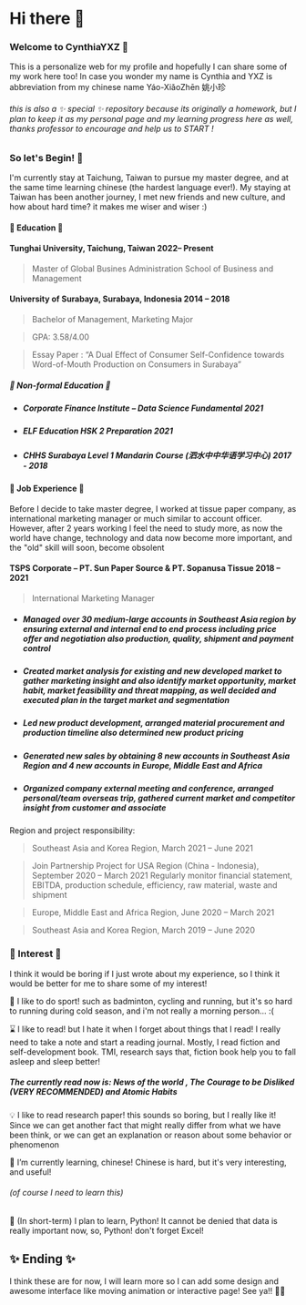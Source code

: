 # Hi there 👋

### Welcome to CynthiaYXZ 👻

This is a personalize web for my profile and hopefully I can share some of my work here too!
In case you wonder my name is Cynthia and YXZ is abbreviation from my chinese name Yáo-XiǎoZhēn 姚小珍 
###### this is also a ✨ _special_ ✨ repository because its originally a homework, but I plan to keep it as my personal page and my learning progress here as well, thanks professor to encourage and help us to START !


### So let's Begin! 🚀
I'm currently stay at Taichung, Taiwan to pursue my master degree, and at the same time learning chinese (the hardest language ever!). My staying at Taiwan has been another journey, I met new friends and new culture, and how about hard time? it makes me wiser and wiser :)
#### 🏫 Education 🏫
#### Tunghai University, Taichung, Taiwan	                2022– Present
> Master of Global Busines Administration School of Business and Management

#### University of Surabaya, Surabaya, Indonesia 	                2014 – 2018
> Bachelor of Management, Marketing Major

> GPA: 3.58/4.00

> Essay Paper	: “A Dual Effect of Consumer Self-Confidence towards Word-of-Mouth Production on Consumers in Surabaya”

##### 🏡 Non-formal Education 🏡
- ##### Corporate Finance Institute – Data Science Fundamental 	2021
- ##### ELF Education HSK 2 Preparation 	2021
- ##### CHHS Surabaya Level 1 Mandarin Course (泗水中中华语学习中心)	2017 - 2018

#### 🏢 Job Experience 🏢
Before I decide to take master degree, I worked at tissue paper company, as international marketing manager or much similar to account officer. However, after 2 years working I feel the need to study more, as now the world have change, technology and data now become more important, and the "old" skill will soon, become obsolent

#### TSPS Corporate – PT. Sun Paper Source & PT. Sopanusa Tissue	2018 – 2021
> International Marketing Manager 
- ##### Managed over 30 medium-large accounts in Southeast Asia region by ensuring external and internal end to end process including price offer and negotiation also production, quality, shipment and payment control
- #####	Created market analysis for existing and new developed market to gather marketing insight and also identify market opportunity, market habit, market feasibility and threat mapping, as well decided and executed plan in the target market and segmentation
- #####	Led new product development, arranged material procurement and production timeline also determined new product pricing 
- #####	Generated new sales by obtaining 8 new accounts in Southeast Asia Region and 4 new accounts in Europe, Middle East and Africa
- #####	Organized company external meeting and conference, arranged personal/team overseas trip, gathered current market and competitor insight from customer and associate

Region and project responsibility:

> Southeast Asia and Korea Region, March 2021 – June 2021 			

> Join Partnership Project	for USA Region (China - Indonesia), September 2020 – March 2021
    Regularly monitor financial statement, EBITDA, production 		schedule, efficiency, raw material, waste and shipment

> Europe, Middle East and Africa Region, June 2020 – March 2021	

> Southeast Asia and Korea Region, March 2019 – June 2020

### 🌅 Interest 🌅
I think it would be boring if I just wrote about my experience, so I think it would be better for me to share some of my interest!

🎾 I like to do sport! such as badminton, cycling and running, but it's so hard to running during cold season, and i'm not really a morning person... :(

⌛ I like to read! but I hate it when I forget about things that I read! I really need to take a note and start a reading journal. Mostly, I read fiction and self-development book. TMI, research says that, fiction book help you to fall asleep and sleep better!

##### The currently read now is: News of the world , The Courage to be Disliked (VERY RECOMMENDED) and Atomic Habits 

💡 I like to read research paper! this sounds so boring, but I really like it! Since we can get another fact that might really differ from what we have been think, or we can get an explanation or reason about some behavior or phenomenon

🌱 I’m currently learning, chinese! Chinese is hard, but it's very interesting, and useful!
###### (of course I need to learn this) 


🌱 (In short-term) I plan to learn, Python!
It cannot be denied that data is really important now, so, Python! don't forget Excel!

## ✨ Ending ✨

I think these are for now, I will learn more so I can add some design and awesome interface like moving animation or interactive page! See ya!! 🏃🏃